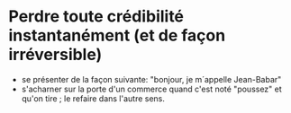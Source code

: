 # Perdre toute crédibilité instantanément (et de façon irréversible)

* se présenter de la façon suivante: "bonjour, je m´appelle Jean-Babar"
* s'acharner sur la porte d'un commerce quand c'est noté "poussez" et qu'on tire ; le refaire dans l'autre sens.
